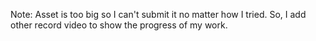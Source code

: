 Note: Asset is too big so I can't submit it no matter how I tried.
So, I add other record video to show the progress of my work.
